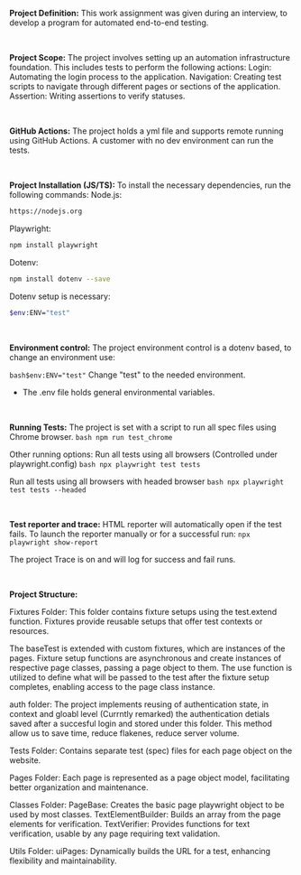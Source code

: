 **Project Definition:**
This work assignment was given during an interview, to develop a program for automated end-to-end testing.

<br>

**Project Scope:**
The project involves setting up an automation infrastructure foundation. This includes tests to perform the following actions:
Login: Automating the login process to the application.
Navigation: Creating test scripts to navigate through different pages or sections of the application.
Assertion: Writing assertions to verify statuses.

<br> 

**GitHub Actions:**
The project holds a yml file and supports remote running using GitHub Actions.
A customer with no dev environment can run the tests.

<br> 

**Project Installation (JS/TS):**
To install the necessary dependencies, run the following commands:
Node.js:
```bash
https://nodejs.org
```
Playwright:
```bash
npm install playwright
```
Dotenv:
```bash
npm install dotenv --save
```
Dotenv setup is necessary:
```bash
$env:ENV="test"
```

<br> 


**Environment control:**
The project environment control is a dotenv based, to change an environment use:

```bash$env:ENV="test"```
Change "test" to the needed environment.
* The .env file holds general environmental variables.

<br> 

**Running Tests:**
The project is set with a script to run all spec files using Chrome browser.
```bash npm run test_chrome``` 

Other running options:
Run all tests using all browsers (Controlled under playwright.config)
```bash npx playwright test tests```

Run all tests using all browsers with headed browser 
```bash npx playwright test tests --headed```

<br> 

**Test reporter and trace:**
HTML reporter will automatically open if the test fails.
To launch the reporter manually or for a successful run:
```npx playwright show-report```

The project Trace is on and will log for success and fail runs.

<br> 
  
**Project Structure:**











Fixtures Folder: This folder contains fixture setups using the test.extend function. Fixtures provide reusable setups that offer test contexts or resources.

The baseTest is extended with custom fixtures, which are instances of the pages. Fixture setup functions are asynchronous and create instances of respective page classes, passing a page object to them. The use function is utilized to define what will be passed to the test after the fixture setup completes, enabling access to the page class instance.

auth folder: The project implements reusing of authentication state, in context and gloabl level (Currntly remarked) the authentication detials saved after a succesful login and stored under this folder.
This method allow us to save time, reduce flakenes, reduce server volume.

Tests Folder: Contains separate test (spec) files for each page object on the website.

Pages Folder: Each page is represented as a page object model, facilitating better organization and maintenance.

Classes Folder: PageBase: Creates the basic page playwright object to be used by most classes. TextElementBuilder: Builds an array from the page elements for verification. TextVerifier: Provides functions for text verification, usable by any page requiring text validation.

Utils Folder: uiPages: Dynamically builds the URL for a test, enhancing flexibility and maintainability.


